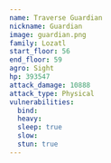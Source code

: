 ```yaml
---
name: Traverse Guardian
nickname: Guardian
image: guardian.png
family: Lozatl
start_floor: 56
end_floor: 59
agro: Sight
hp: 393547
attack_damage: 10888
attack_type: Physical
vulnerabilities:
  bind: 
  heavy: 
  sleep: true
  slow: 
  stun: true
---
```

